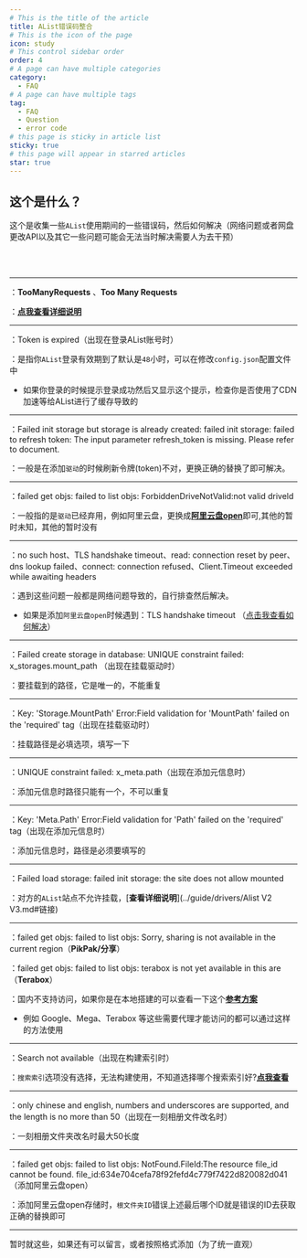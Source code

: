 ```yaml
---
# This is the title of the article
title: AList错误码整合
# This is the icon of the page
icon: study
# This control sidebar order
order: 4
# A page can have multiple categories
category:
  - FAQ
# A page can have multiple tags
tag:
  - FAQ
  - Question
  - error code
# this page is sticky in article list
sticky: true
# this page will appear in starred articles
star: true
---
```


## 这个是什么？

这个是收集一些`AList`使用期间的一些错误码，然后如何解决（网络问题或者网盘更改API以及其它一些问题可能会无法当时解决需要人为去干预）

<br/><br/>

-----

<Badge text="Q" type="warning" vertical="middle" />：**TooManyRequests** 、**Too Many Requests**

<Badge text="A" type="info" vertical="middle" />：[**点我查看详细说明**](../guide/drivers/aliyundrive_open.md)

-----

<Badge text="Q" type="warning" vertical="middle" />：Token is expired（出现在登录AList账号时）

<Badge text="A" type="info" vertical="middle" />：是指你`AList`登录有效期到了默认是`48`小时，可以在修改`config.json`配置文件中

- 如果你登录的时候提示登录成功然后又显示这个提示，检查你是否使用了CDN加速等给AList进行了缓存导致的

-----

<Badge text="Q" type="warning" vertical="middle" />：Failed init storage but storage is already created: failed init storage: failed to refresh token: The input parameter refresh_token is missing. Please refer to document.

<Badge text="A" type="info" vertical="middle" />：一般是在添加`驱动`的时候刷新令牌(token)不对，更换正确的替换了即可解决。

-----

<Badge text="Q" type="warning" vertical="middle" />：failed get objs: failed to list objs: ForbiddenDriveNotValid:not valid driveld

<Badge text="A" type="info" vertical="middle" />：一般指的是`驱动`已经弃用，例如阿里云盘，更换成[**阿里云盘open**](../guide/drivers/aliyundrive_open.md)即可,其他的暂时未知，其他的暂时没有

-----

<Badge text="Q" type="warning" vertical="middle" />：no such host、TLS handshake timeout、read: connection reset by peer、dns lookup failed、connect: connection refused、Client.Timeout exceeded while awaiting headers

<Badge text="A" type="info" vertical="middle" />：遇到这些问题一般都是网络问题导致的，自行排查然后解决。

- 如果是添加`阿里云盘open`时候遇到：TLS handshake timeout （[点击我查看如何解决](./why.md#添加阿里云盘-分享-时提示-提示post-https-auth-aliyundrive-com-v2-account-token-net-http-tls-handshake-timeout)）

-----

<Badge text="Q" type="warning" vertical="middle" />：Failed create storage in database: UNIQUE constraint failed: x_storages.mount_path （出现在挂载驱动时）

<Badge text="A" type="info" vertical="middle" />：要挂载到的路径，它是唯一的，不能重复

-----

<Badge text="Q" type="warning" vertical="middle" />：Key: 'Storage.MountPath' Error:Field validation for 'MountPath' failed on the 'required' tag（出现在挂载驱动时）

<Badge text="A" type="info" vertical="middle" />：挂载路径是必填选项，填写一下

-----

<Badge text="Q" type="warning" vertical="middle" />：UNIQUE constraint failed: x_meta.path（出现在添加元信息时）

<Badge text="A" type="info" vertical="middle" />：添加元信息时路径只能有一个，不可以重复

-----

<Badge text="Q" type="warning" vertical="middle" />：Key: 'Meta.Path' Error:Field validation for 'Path' failed on the 'required' tag（出现在添加元信息时）

<Badge text="A" type="info" vertical="middle" />：添加元信息时，路径是必须要填写的

-----

<Badge text="Q" type="warning" vertical="middle" />：Failed load storage: failed init storage: the site does not allow mounted

<Badge text="A" type="info" vertical="middle" />：对方的`AList`站点不允许挂载，[**查看详细说明**](../guide/drivers/Alist V2 V3.md#链接)

-----

<Badge text="Q" type="warning" vertical="middle" />：failed get objs: failed to list objs: Sorry, sharing is not available in the current region（**PikPak/分享**）

<Badge text="Q" type="warning" vertical="middle" />：failed get objs: failed to list objs: terabox is not yet available in this are（**Terabox**）

<Badge text="A" type="info" vertical="middle" />：国内不支持访问，如果你是在本地搭建的可以查看一下这个[**参考方案**](https://anwen-anyi.github.io/index/07-wenti.html#_41-alist如何-使用-吃到-代理-proxy)

- 例如 Google、Mega、Terabox 等这些需要代理才能访问的都可以通过这样的方法使用

-----

<Badge text="Q" type="warning" vertical="middle" />：Search not available（出现在构建索引时）

<Badge text="A" type="info" vertical="middle" />：`搜索索引`选项没有选择，无法构建使用，不知道选择哪个搜索索引好?[**点我查看**](../guide/advanced/search.md#不同搜索索引之间的差异)

-----

<Badge text="Q" type="warning" vertical="middle" />：only chinese and english, numbers and underscores are supported, and the length is no more than 50（出现在一刻相册文件改名时）

<Badge text="A" type="info" vertical="middle" />：一刻相册文件夹改名时最大50长度

-----

<Badge text="Q" type="warning" vertical="middle" />：failed get objs: failed to list objs: NotFound.FileId:The resource file_id cannot be found. file_id:634e704cefa78f92fefd4c779f7422d820082d041（添加阿里云盘open）

<Badge text="A" type="info" vertical="middle" />：添加阿里云盘open存储时，`根文件夹ID`错误上述最后哪个ID就是错误的ID去获取正确的替换即可

-----

暂时就这些，如果还有可以留言，或者按照格式添加（为了统一直观）
